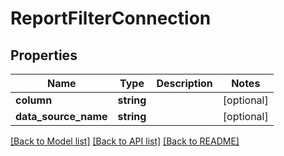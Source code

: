 # ReportFilterConnection

## Properties
Name | Type | Description | Notes
------------ | ------------- | ------------- | -------------
**column** | **string** |  | [optional] 
**data_source_name** | **string** |  | [optional] 

[[Back to Model list]](../README.md#documentation-for-models) [[Back to API list]](../README.md#documentation-for-api-endpoints) [[Back to README]](../README.md)


